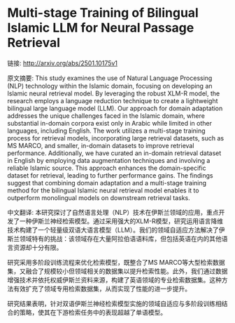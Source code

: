 # Multi-stage Training of Bilingual Islamic LLM for Neural Passage Retrieval

链接: http://arxiv.org/abs/2501.10175v1

原文摘要:
This study examines the use of Natural Language Processing (NLP) technology
within the Islamic domain, focusing on developing an Islamic neural retrieval
model. By leveraging the robust XLM-R model, the research employs a language
reduction technique to create a lightweight bilingual large language model
(LLM). Our approach for domain adaptation addresses the unique challenges faced
in the Islamic domain, where substantial in-domain corpora exist only in Arabic
while limited in other languages, including English.
  The work utilizes a multi-stage training process for retrieval models,
incorporating large retrieval datasets, such as MS MARCO, and smaller,
in-domain datasets to improve retrieval performance. Additionally, we have
curated an in-domain retrieval dataset in English by employing data
augmentation techniques and involving a reliable Islamic source. This approach
enhances the domain-specific dataset for retrieval, leading to further
performance gains.
  The findings suggest that combining domain adaptation and a multi-stage
training method for the bilingual Islamic neural retrieval model enables it to
outperform monolingual models on downstream retrieval tasks.

中文翻译:
本研究探讨了自然语言处理（NLP）技术在伊斯兰领域的应用，重点开发了一种伊斯兰神经检索模型。通过采用强大的XLM-R模型，研究运用语言降维技术构建了一个轻量级双语大语言模型（LLM）。我们的领域自适应方法解决了伊斯兰领域特有的挑战：该领域存在大量阿拉伯语语料库，但包括英语在内的其他语言资源却十分有限。

研究采用多阶段训练流程来优化检索模型，既整合了MS MARCO等大型检索数据集，又融合了规模较小但领域相关的数据集以提升检索性能。此外，我们通过数据增强技术并依托权威伊斯兰资料来源，构建了英语领域的专业检索数据集。这种方法有效扩充了领域专用检索数据集，从而实现了性能的进一步提升。

研究结果表明，针对双语伊斯兰神经检索模型实施的领域自适应与多阶段训练相结合的策略，使其在下游检索任务中的表现超越了单语模型。
